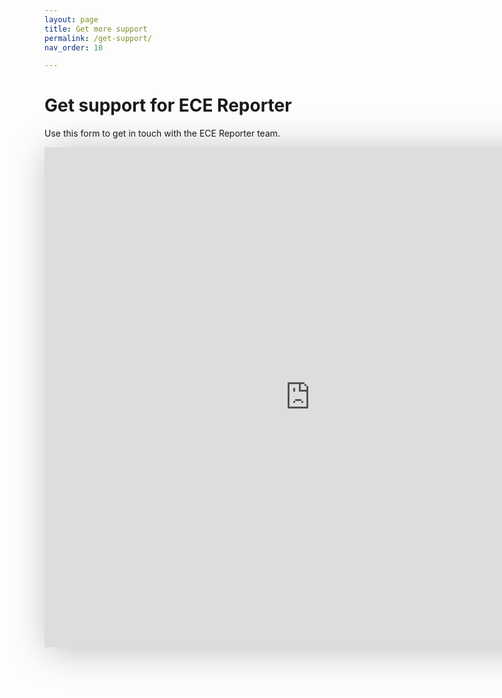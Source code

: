 ```yaml
---
layout: page
title: Get more support
permalink: /get-support/
nav_order: 10

---
```


# Get support for ECE Reporter
Use this form to get in touch with the ECE Reporter team.

<iframe src="https://forms.monday.com/forms/embed/f8fc70e961cc2d22488a3210385daaab?r=use1" width="850" height="800" style="border: 0; box-shadow: 5px 5px 56px 0px rgba(0,0,0,0.25);"></iframe>
